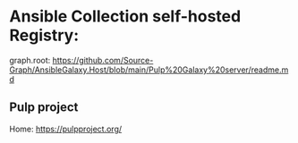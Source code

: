 # Ansible Collection self-hosted Registry:
graph.root: https://github.com/Source-Graph/AnsibleGalaxy.Host/blob/main/Pulp%20Galaxy%20server/readme.md

## Pulp project
Home: https://pulpproject.org/
